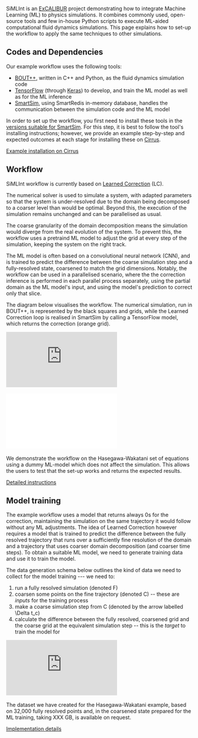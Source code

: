 SiMLInt is an [ExCALIBUR](https://excalibur.ac.uk/) project demonstrating how to integrate Machine Learning (ML) to physics simulations. It combines commonly used, open-source tools and few in-house Python scripts to execute ML-aided computational fluid dynamics simulations. This page explains how to set-up the workflow to apply the same techniques to other simulations.


## Codes and Dependencies

Our example workflow uses the following tools:
* [BOUT++](https://boutproject.github.io), written in C++ and Python, as the fluid dynamics simulation code
* [TensorFlow](https://www.tensorflow.org/) (through [Keras](https://keras.io)) to develop, and train the ML model as well as for the ML inference
* [SmartSim](https://github.com/CrayLabs/SmartSim), using SmartRedis in-memory database, handles the communication between the simulation code and the ML model

In order to set up the workflow, you first need to install these tools in the [versions suitable for SmartSim](https://www.craylabs.org/docs/installation_instructions/basic.html#supported-versions). 
For this step, it is best to follow the tool's installing instructions; however, we provide an example step-by-step and expected outcomes at each stage for installing these on [Cirrus](https://www.cirrus.ac.uk).

[Example installation on Cirrus](./example-installation.md)

## Workflow

SiMLInt workflow is currently based on [Learned Correction](https://www.pnas.org/doi/full/10.1073/pnas.2101784118) (LC). 

The numerical solver is used to simulate a system, with adapted parameters so that the system is under-resolved due to the domain being decomposed to a coarser level than would be optimal. Beyond this, the execution of the simulation remains unchanged and can be parallelised as usual.

The coarse granularity of the domain decomposition means the simulation would diverge from the real evolution of the system. To prevent this, the workflow uses a pretraind ML model to adjust the grid at every step of the simulation, keeping the system on the right track.

The ML model is often based on a convolutional neural network (CNN), and is trained to predict the difference between the coarse simulation step and a fully-resolved state, coarsened to match the grid dimensions. Notably, the workflow can be used in a parallelised scenario, where the the correction inference is performed in each parallel process separately, using the partial domain as the ML model's input, and using the model's prediction to correct only that slice.


The diagram below visualises the workflow. The numerical simulation, run in BOUT++, is represented by the black squares and grids, while the Learned Correction loop is realised in SmartSim by calling a TensorFlow model, which returns the correction (orange grid).
 
![SiMLInt workflow](https://github.com/EPCCed/SiMLInt/blob/docs/docs/assets/SiMLInt_workflow.pdf)

![workflow](/assets/SiMLInt_workflow.pdf)


We demonstrate the workflow on the Hasegawa-Wakatani set of equations using a dummy ML-model which does not affect the simulation. This allows the users to test that the set-up works and returns the expected results. 

[Detailed instructions](./workflow.md)

## Model training

The example workflow uses a model that returns always 0s for the correction, maintaining the simulation on the same trajectory it would follow without any ML adjustments. The idea of Learned Correction however requires a model that is trained to predict the difference between the fully resolved trajectory that runs over a sufficiently fine resolution of the domain and a trajectory that uses coarser domain decomposition (and coarser time steps). To obtain a suitable ML model, we need to generate training data and use it to train the model.

The data generation schema below outlines the kind of data we need to collect for the model training --- we need to:
1. run a fully resolved simulation (denoted F)
2. coarsen some points on the fine trajectory (denoted C) -- these are *inputs* for the training process
3. make a coarse simulation step from C (denoted by the arrow labelled \Delta t_c)
4. calculate the difference between the fully resolved, coarsened grid and the coarse grid at the equivalent simulation step -- this is the *target* to train the model for

![Data Generation](https://github.com/EPCCed/SiMLInt/blob/docs/docs/assets/data_generation_schema.pdf)

The dataset we have created for the Hasegawa-Wakatani example, based on 32,000 fully resolved points and, in the coarsened state prepared for the ML training, taking XXX GB, is available on request.

[Implementation details](./ML_training.md)
